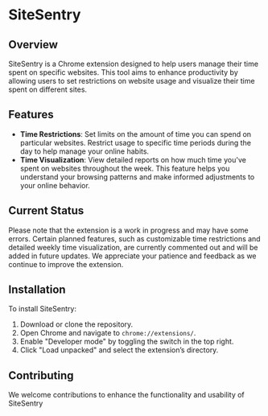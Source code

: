 # SiteSentry

## Overview

SiteSentry is a Chrome extension designed to help users manage their time spent on specific websites. This tool aims to enhance productivity by allowing users to set restrictions on website usage and visualize their time spent on different sites.

## Features

- **Time Restrictions**: Set limits on the amount of time you can spend on particular websites. Restrict usage to specific time periods during the day to help manage your online habits.
- **Time Visualization**: View detailed reports on how much time you've spent on websites throughout the week. This feature helps you understand your browsing patterns and make informed adjustments to your online behavior.


## Current Status

Please note that the extension is a work in progress and may have some errors. Certain planned features, such as customizable time restrictions and detailed weekly time visualization, are currently commented out and will be added in future updates. We appreciate your patience and feedback as we continue to improve the extension.

## Installation

To install SiteSentry:

1. Download or clone the repository.
2. Open Chrome and navigate to `chrome://extensions/`.
3. Enable "Developer mode" by toggling the switch in the top right.
4. Click "Load unpacked" and select the extension’s directory.


## Contributing

We welcome contributions to enhance the functionality and usability of SiteSentry
